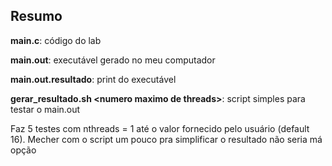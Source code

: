 ## Resumo

  **main.c**: código do lab
  
  **main.out**: executável gerado no meu computador
  
  **main.out.resultado**: print do executável
  
  **gerar_resultado.sh \<numero maximo de threads\>**: script simples para testar o main.out
  
  Faz 5 testes com nthreads = 1 até o valor fornecido pelo usuário (default 16). Mecher com o script um pouco pra simplificar o resultado não seria má opção

  
